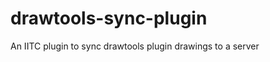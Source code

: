 drawtools-sync-plugin
=====================

An IITC plugin to sync drawtools plugin drawings to a server
